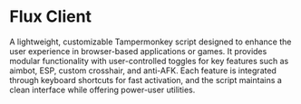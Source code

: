 # Flux Client

A lightweight, customizable Tampermonkey script designed to enhance the user experience in browser-based applications or games. It provides modular functionality with user-controlled toggles for key features such as aimbot, ESP, custom crosshair, and anti-AFK. Each feature is integrated through keyboard shortcuts for fast activation, and the script maintains a clean interface while offering power-user utilities.
